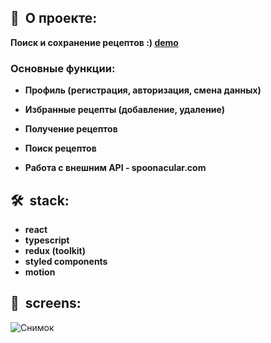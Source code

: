 <h2><b>🍕&nbsp;&nbsp;О проекте:</b></h2>

 <b>Поиск и сохранение рецептов :)  **<a href="https://side-chef.vercel.app/">demo</a>**</b>
  <h3>Основные функции:</h3>
  
   - <b>Профиль (регистрация, авторизация, смена данных)</b>

   - <b>Избранные рецепты (добавление, удаление)</b>

   - <b>Получение рецептов</b>
   
   - <b>Поиск рецептов</b>
   
   - <b>Работа с внешним API - spoonacular.com</b>

<h2><b>🛠&nbsp;&nbsp;stack:</b></h2>

- <b>react</b>
- <b>typescript</b>
- <b>redux (toolkit)</b>
- <b>styled components</b>
- <b>motion</b>


<h2><b>📸&nbsp;&nbsp;screens:</b></h2>

![Снимок](https://user-images.githubusercontent.com/79608355/185544670-bc203d8f-23cb-479a-97fa-d7fde2599e15.PNG)
